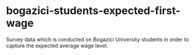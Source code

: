 # bogazici-students-expected-first-wage
Survey data which is conducted on Bogazici University students in order to capture the expected average wage level.
